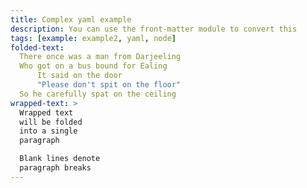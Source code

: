 ```yaml
---
title: Complex yaml example
description: You can use the front-matter module to convert this
tags: [example: example2, yaml, node]
folded-text: 
  There once was a man from Darjeeling
  Who got on a bus bound for Ealing
      It said on the door
      "Please don't spit on the floor"
  So he carefully spat on the ceiling
wrapped-text: >
  Wrapped text
  will be folded
  into a single
  paragraph

  Blank lines denote
  paragraph breaks
---
```


